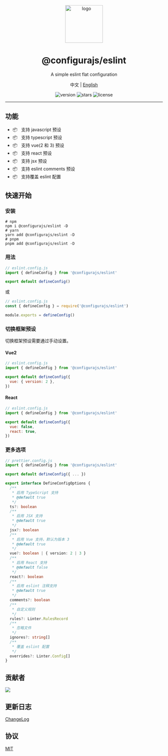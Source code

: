 <div align="center">
  <img src="https://github.com/user-attachments/assets/4e0a0b81-7814-48b1-ae3d-9ce0511e0e9c" width="120" height="120" alt="logo" />
  <h1>@configurajs/eslint</h1>
  <p>A simple eslint flat configuration</p>
  <p>
    <span>中文</span> | 
    <a href="https://github.com/configurajs/eslint/blob/main/README.md">English</a>
  </p>
  <p>
    <img src="https://img.shields.io/github/package-json/v/configurajs/eslint" alt="version">
    <img src="https://img.shields.io/github/stars/configurajs/eslint" alt="stars">
    <img src="https://img.shields.io/github/license/configurajs/eslint" alt="license">
  </p>
</div>

---

## 功能

- 📦 &nbsp; 支持 javascript 预设
- 📦 &nbsp; 支持 typescript 预设
- 📦 &nbsp; 支持 vue(2 和 3) 预设
- 📦 &nbsp; 支持 react 预设
- 📦 &nbsp; 支持 jsx 预设
- 📦 &nbsp; 支持 eslint comments 预设
- 📦 &nbsp; 支持覆盖 eslint 配置

## 快速开始

### 安装

```shell
# npm
npm i @configurajs/eslint -D
# yarn
yarn add @configurajs/eslint -D
# pnpm
pnpm add @configurajs/eslint -D
```

### 用法

```js
// eslint.config.js
import { defineConfig } from '@configurajs/eslint'

export default defineConfig()
```

或

```js
// eslint.config.js
const { defineConfig } = require('@configurajs/eslint')

module.exports = defineConfig()
```

### 切换框架预设

切换框架预设需要通过手动设置。

#### Vue2

```js
// eslint.config.js
import { defineConfig } from '@configurajs/eslint'

export default defineConfig({
  vue: { version: 2 },
})
```

#### React

```js
// eslint.config.js
import { defineConfig } from '@configurajs/eslint'

export default defineConfig({
  vue: false,
  react: true,
})
```

### 更多选项

```js
// prettier.config.js
import { defineConfig } from '@configurajs/eslint'

export default defineConfig({ ... })
```

```ts
export interface DefineConfigOptions {
  /**
   * 启用 TypeScript 支持
   * @default true
   */
  ts?: boolean
  /**
   * 启用 JSX 支持
   * @default true
   */
  jsx?: boolean
  /**
   * 启用 Vue 支持，默认为版本 3
   * @default true
   */
  vue?: boolean | { version: 2 | 3 }
  /**
   * 启用 React 支持
   * @default false
   */
  react?: boolean
  /**
   * 启用 eslint 注释支持
   * @default true
   */
  comments?: boolean
  /**
   * 自定义规则
   */
  rules?: Linter.RulesRecord
  /**
   * 忽略文件
   */
  ignores?: string[]
  /**
   * 覆盖 eslint 配置
   */
  overrides?: Linter.Config[]
}
```

## 贡献者

<a href="https://github.com/configurajs/eslint/graphs/contributors">
  <img src="https://contrib.rocks/image?repo=configurajs/eslint" />
</a>

## 更新日志

[ChangeLog](CHANGELOG.md)

## 协议

[MIT](LICENSE)
